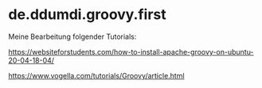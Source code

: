 # de.ddumdi.groovy.first

Meine Bearbeitung folgender Tutorials:

https://websiteforstudents.com/how-to-install-apache-groovy-on-ubuntu-20-04-18-04/

https://www.vogella.com/tutorials/Groovy/article.html
